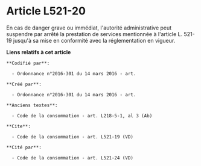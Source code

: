 # Article L521-20

En cas de danger grave ou immédiat, l'autorité administrative peut suspendre par arrêté la prestation de services mentionnée
à l'article L. 521-19 jusqu'à sa mise en conformité avec la réglementation en vigueur.

**Liens relatifs à cet article**

	**Codifié par**:

	  - Ordonnance n°2016-301 du 14 mars 2016 - art.

	**Créé par**:

	  - Ordonnance n°2016-301 du 14 mars 2016 - art.

	**Anciens textes**:

	  - Code de la consommation - art. L218-5-1, al 3 (Ab)

	**Cite**:

	  - Code de la consommation - art. L521-19 (VD)

	**Cité par**:

	  - Code de la consommation - art. L521-24 (VD)
